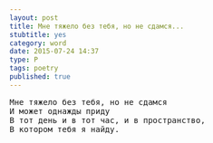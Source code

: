 ```yaml
---
layout: post
title: Мне тяжело без тебя, но не сдамся...
stubtitle: yes
category: word
date: 2015-07-24 14:37
type: P
tags: poetry
published: true
---
```


<pre>
Мне тяжело без тебя, но не сдамся
И может однажды приду
В тот день и в тот час, и в пространство,
В котором тебя я найду.
</pre>

